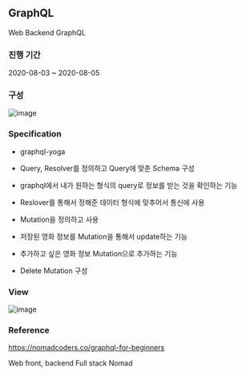## GraphQL

Web Backend GraphQL

### 진행 기간
2020-08-03 ~ 2020-08-05

### 구성

![image](https://user-images.githubusercontent.com/44837403/181673647-caf80ff7-7df7-44eb-9d44-313b8fc17800.png)

### Specification

- graphql-yoga 

- Query, Resolver를 정의하고 Query에 맞춘 Schema 구성


- graphql에서 내가 원하는 형식의 query로 정보를 받는 것을 확인하는 기능

- Reslover를 통해서 정해준 데이터 형식에 맞추어서 통신에 사용

- Mutation을 정의하고 사용

- 저장된 영화 정보를 Mutation을 통해서 update하는 기능

- 추가하고 싶은 영화 정보 Mutation으로 추가하는 기능

- Delete Mutation 구성


### View

![image](https://user-images.githubusercontent.com/44837403/181673958-a86d9290-f5dd-4107-989e-3c4f51a1c4f9.png)

### Reference
https://nomadcoders.co/graphql-for-beginners

Web front, backend Full stack Nomad 



